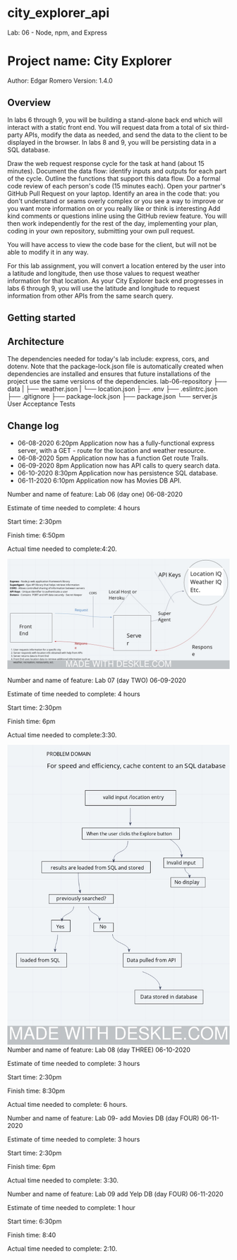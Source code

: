 # city_explorer_api
Lab: 06 - Node, npm, and Express


# Project name: City Explorer

Author: Edgar Romero
Version: 1.4.0 

## Overview
In labs 6 through 9, you will be building a stand-alone back end which will interact with a static front end. You will request data from a total of six third-party APIs, modify the data as needed, and send the data to the client to be displayed in the browser. In labs 8 and 9, you will be persisting data in a SQL database.

Draw the web request response cycle for the task at hand (about 15 minutes). Document the data flow: identify inputs and outputs for each part of the cycle. Outline the functions that support this data flow. Do a formal code review of each person's code (15 minutes each). Open your partner's GitHub Pull Request on your laptop. Identify an area in the code that: you don't understand or seams overly complex or you see a way to improve or you want more information on or you really like or think is interesting Add kind comments or questions inline using the GitHub review feature. You will then work independently for the rest of the day, implementing your plan, coding in your own repository, submitting your own pull request.

You will have access to view the code base for the client, but will not be able to modify it in any way.

For this lab assignment, you will convert a location entered by the user into a latitude and longitude, then use those values to request weather information for that location. As your City Explorer back end progresses in labs 6 through 9, you will use the latitude and longitude to request information from other APIs from the same search query.

## Getting started 

## Architecture
The dependencies needed for today's lab include: express, cors, and dotenv. Note that the package-lock.json file is automatically created when dependencies are installed and ensures that future installations of the project use the same versions of the dependencies. lab-06-repository ├── data | ├── weather.json | └── location.json ├── .env ├── .eslintrc.json ├── .gitignore ├── package-lock.json ├── package.json └── server.js User Acceptance Tests



## Change log
<!-- Use this area to document the iterative changes made to your application as each feature is successfully implemented. Use time stamps. Here's an examples: -->

- 06-08-2020 6:20pm Application now has a fully-functional express server, with a GET - route for the location and weather resource.
- 06-08-2020 5pm Application now has a function Get route Trails.
- 06-09-2020 8pm Application now has API calls to query search  data.
- 06-10-2020 8:30pm Application now has persistence SQL database.
- 06-11-2020 6:10pm Application now has Movies DB API.


Number and name of feature: Lab 06 (day one) 06-08-2020

Estimate of time needed to complete: 4 hours

Start time: 2:30pm

Finish time: 6:50pm

Actual time needed to complete:4:20.

<!-- CLASS-07 LAB06 -->

![whiteBoard-class07](image/lab06class7.jpeg) 

Number and name of feature: Lab 07 (day TWO) 06-09-2020

Estimate of time needed to complete: 4 hours

Start time: 2:30pm

Finish time: 6pm

Actual time needed to complete:3:30.

<!-- CLASS-08 LAB08 -->

![whiteBoard-class08](image/screenshot-2.jpeg)
Number and name of feature: Lab 08 (day THREE) 06-10-2020

Estimate of time needed to complete: 3 hours

Start time: 2:30pm

Finish time: 8:30pm

Actual time needed to complete: 6 hours.


<!-- CLASS-09 LAB09 -->


Number and name of feature: Lab 09- add Movies DB (day FOUR) 06-11-2020

Estimate of time needed to complete: 3 hours

Start time: 2:30pm

Finish time: 6pm

Actual time needed to complete: 3:30.

Number and name of feature: Lab 09  add Yelp DB (day FOUR) 06-11-2020

Estimate of time needed to complete: 1 hour

Start time: 6:30pm

Finish time: 8:40

Actual time needed to complete: 2:10.


